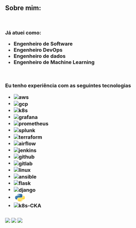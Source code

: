 ## Sobre mim:

<div style="display: inline_block"><br>
  <h3>Já atuei como:<br>
   <ul>
      <li>Engenheiro de Software
      <li>Engenheiro DevOps
      <li>Engenheiro de dados
      <li>Engenheiro de Machine Learning
</div>

<div style="display: inline_block"><br>
  <h3>Eu tenho experiência com as seguintes tecnologias<br>
  <ul>
    <li><img align="center" alt="aws" src="https://img.shields.io/badge/AWS-%23FF9900.svg?style=for-the-badge&logo=amazon-aws&logoColor=white">
    <li><img align="center" alt="gcp"  src="https://img.shields.io/badge/GoogleCloud-%234285F4.svg?style=for-the-badge&logo=google-cloud&logoColor=white">
    <li><img align="center" alt="k8s"  src="https://img.shields.io/badge/kubernetes-%23326ce5.svg?style=for-the-badge&logo=kubernetes&logoColor=white">
    <li><img align="center" alt="grafana"  src="https://img.shields.io/badge/grafana-%23F46800.svg?style=for-the-badge&logo=grafana&logoColor=white">
    <li><img align="center" alt="prometheus"  src="https://img.shields.io/badge/Prometheus-E6522C?style=for-the-badge&logo=Prometheus&logoColor=white">
    <li><img align="center" alt="splunk"  src="https://img.shields.io/badge/splunk-%23000000.svg?style=for-the-badge&logo=splunk&logoColor=white">
    <li><img align="center" alt="terraform"  src="https://img.shields.io/badge/terraform-%235835CC.svg?style=for-the-badge&logo=terraform&logoColor=white">
    <li><img align="center" alt="airflow" src="https://img.shields.io/badge/Apache%20Airflow-017CEE?style=for-the-badge&logo=Apache%20Airflow&logoColor=white">
    <li><img align="center" alt="jenkins"  src="https://img.shields.io/badge/jenkins-%232C5263.svg?style=for-the-badge&logo=jenkins&logoColor=white">
    <li><img align="center" alt="github"  src="https://img.shields.io/badge/github-%23121011.svg?style=for-the-badge&logo=github&logoColor=white">
    <li><img align="center" alt="gitlab"  src="https://img.shields.io/badge/gitlab-%23181717.svg?style=for-the-badge&logo=gitlab&logoColor=white">
    <li><img align="center" alt="linux"  src="https://img.shields.io/badge/Linux-FCC624?style=for-the-badge&logo=linux&logoColor=black">
    <li><img align="center" alt="ansible"  src="https://img.shields.io/badge/ansible-%231A1918.svg?style=for-the-badge&logo=ansible&logoColor=white">
    <li><img align="center" alt="flask"  src="https://img.shields.io/badge/flask-%23000.svg?style=for-the-badge&logo=flask&logoColor=white">
    <li><img align="center" alt="django"  src="https://img.shields.io/badge/django-%23092E20.svg?style=for-the-badge&logo=django&logoColor=white">
    <li><img align="center" alt="Python"  height="30" width="40" src="https://raw.githubusercontent.com/devicons/devicon/master/icons/python/python-original.svg">
    <li><img align="center" alt="k8s-CKA" height="60" width="80" src="https://camo.githubusercontent.com/3f34de0c23f4c0a30c3c66ad88ef0585e7f57800c3682f34a8e69c3ed2eae7d6/68747470733a2f2f747261696e696e672e6c696e7578666f756e646174696f6e2e6f72672f77702d636f6e74656e742f75706c6f6164732f323031392f30332f6c6f676f5f636b615f7768697465746578742d333030783239332e706e67">
  </ul>
</div>
 
  ##
 
<div> 
  <a href="https://www.instagram.com/eriksegecs" target="_blank"><img src="https://img.shields.io/badge/-Instagram-%23E4405F?style=for-the-badge&logo=instagram&logoColor=white" target="_blank"></a>
  <a href = "mailto:eriksegecs@yahoo.com.br"><img src="https://img.shields.io/badge/Yahoo!-6001D2?style=for-the-badge&logo=Yahoo!&logoColor=white" target="_blank"></a>
  <a href="https://www.linkedin.com/in/eriksegecs/" target="_blank"><img src="https://img.shields.io/badge/-LinkedIn-%230077B5?style=for-the-badge&logo=linkedin&logoColor=white" target="_blank"></a> 
  
</div>
